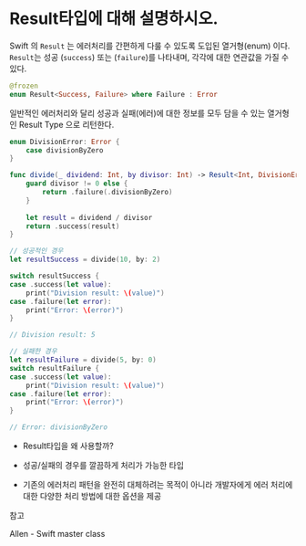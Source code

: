 # Result타입에 대해 설명하시오.
Swift 의   `Result` 는 에러처리를 간편하게 다룰 수 있도록 도입된 열거형(enum) 이다. `Result`는 성공 (`success`) 또는 (`failure`)를 나타내며, 각각에 대한 연관값을 가질 수 있다. 

```Swift
@frozen
enum Result<Success, Failure> where Failure : Error
```

일반적인 에러처리와 달리 성공과 실패(에러)에 대한 정보를 모두 담을 수 있는 열거형인 Result Type 으로 리턴한다.

```Swift
enum DivisionError: Error {
    case divisionByZero
}

func divide(_ dividend: Int, by divisor: Int) -> Result<Int, DivisionError> {
    guard divisor != 0 else {
        return .failure(.divisionByZero)
    }
    
    let result = dividend / divisor
    return .success(result)
}

// 성공적인 경우
let resultSuccess = divide(10, by: 2)

switch resultSuccess {
case .success(let value):
    print("Division result: \(value)")
case .failure(let error):
    print("Error: \(error)")
}

// Division result: 5

// 실패한 경우
let resultFailure = divide(5, by: 0)
switch resultFailure {
case .success(let value):
    print("Division result: \(value)")
case .failure(let error):
    print("Error: \(error)")
}

// Error: divisionByZero

```

 - Result타입을 왜 사용할까?
 
 - 성공/실패의 경우를 깔끔하게 처리가 가능한 타입

 - 기존의 에러처리 패턴을 완전히 대체하려는 목적이 아니라
   개발자에게 에러 처리에 대한 다양한 처리 방법에 대한 옵션을 제공

참고 

Allen - Swift master class 